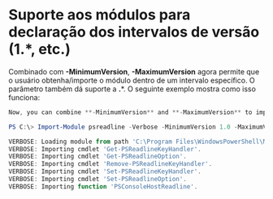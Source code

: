 # <a name="modules-support-for-declaring-version-ranges-1-etc"></a>Suporte aos módulos para declaração dos intervalos de versão (1.*, etc.)
Combinado com **-MinimumVersion**, **-MaximumVersion** agora permite que o usuário obtenha/importe o módulo dentro de um intervalo específico. O parâmetro também dá suporte a **.***. O seguinte exemplo mostra como isso funciona:

```PowerShell
Now, you can combine **-MinimumVersion** and **-MaximumVersion** to import module within specific range:

PS C:\> Import-Module psreadline -Verbose -MinimumVersion 1.0 -MaximumVersion 1.2.*

VERBOSE: Loading module from path 'C:\Program Files\WindowsPowerShell\Modules\psreadline\1.1\psreadline.psd1'.
VERBOSE: Importing cmdlet 'Get-PSReadlineKeyHandler'.
VERBOSE: Importing cmdlet 'Get-PSReadlineOption'.
VERBOSE: Importing cmdlet 'Remove-PSReadlineKeyHandler'.
VERBOSE: Importing cmdlet 'Set-PSReadlineKeyHandler'.
VERBOSE: Importing cmdlet 'Set-PSReadlineOption'.
VERBOSE: Importing function 'PSConsoleHostReadline'.
```

